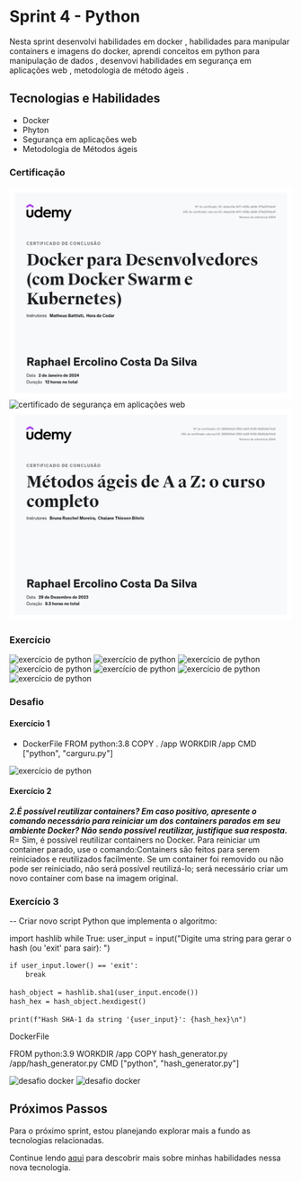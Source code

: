 # Sprint 4 - Python

Nesta sprint desenvolvi habilidades em docker , habilidades para manipular containers e imagens do docker, aprendi conceitos em python para manipulação de dados , desenvovi habilidades em segurança em aplicações web , metodologia de método ágeis .
## Tecnologias e Habilidades

- Docker 
- Phyton 
- Segurança em aplicações web
- Metodologia de Métodos ágeis 
### Certificação 

![certificado  de docker ](../../images/certificados/dockercertificate.jpg)
![certificado de segurança em aplicações web](../../images/certificados/segurançaweb.jpg)
![metodologia de método ágeis](../../images/certificados/metodoageis.jpg)

### Exercício 
![exercício de python ](../../images/evidências/docker1.png)
![exercício de python ](../../images/evidências/docker2.png)
![exercício de python ](../../images/evidências/docker3.png)
![exercício de python ](../../images/evidências/docker4.png)
![exercício de python ](../../images/evidências/docker5.png)
![exercício de python ](../../images/evidências/docker6.png)
![exercício de python ](../../images/evidências/docker7.png)

### Desafio 

#### Exercício 1
- DockerFile
FROM python:3.8
COPY . /app
WORKDIR /app
CMD ["python", "carguru.py"]

![exercício de python ](../../images/evidências/dockerdesafio.png)

#### Exercício 2
***2.É possível reutilizar containers? Em caso positivo, apresente o comando necessário para reiniciar um dos containers parados em seu ambiente Docker? Não sendo possível reutilizar, justifique sua resposta.***
R= Sim, é possível reutilizar containers no Docker. Para reiniciar um container parado, use o comando:Containers são feitos para serem reiniciados e reutilizados facilmente. Se um container foi removido ou não pode ser reiniciado, não será possível reutilizá-lo; será necessário criar um novo container com base na imagem original.

### Exercício 3 
-- Criar novo script Python que implementa o algoritmo:

import hashlib
while True:
    user_input = input("Digite uma string para gerar o hash (ou 'exit' para sair): ")

    if user_input.lower() == 'exit':
        break

    hash_object = hashlib.sha1(user_input.encode())
    hash_hex = hash_object.hexdigest()

    print(f"Hash SHA-1 da string '{user_input}': {hash_hex}\n")

DockerFile

FROM python:3.9
WORKDIR /app
COPY hash_generator.py /app/hash_generator.py
CMD ["python", "hash_generator.py"]

![desafio docker ](../../images/evidências/mascarar-dados.png)
![desafio docker ](../../images/evidências/mascararit.png)


## Próximos Passos

Para o próximo sprint, estou planejando explorar mais a fundo as tecnologias relacionadas.

Continue lendo [aqui](../Sprint5/README.md) para descobrir mais sobre minhas habilidades nessa nova tecnologia.
